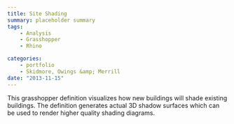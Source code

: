 ```yaml
---
title: Site Shading
summary: placeholder summary
tags:
    - Analysis
    - Grasshopper
    - Rhino

categories:
    - portfolio
    - Skidmore, Owings &amp; Merrill
date: "2013-11-15"
---
```


This grasshopper definition visualizes how new buildings will shade existing buildings. The definition generates actual 3D shadow surfaces which can be used to render higher quality shading diagrams.
